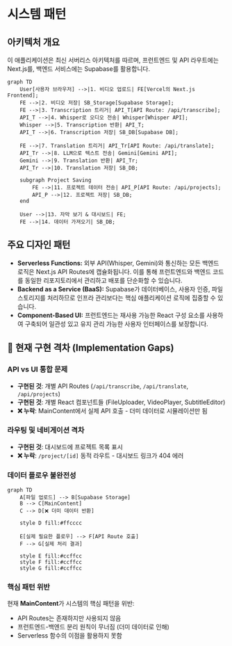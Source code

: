 # 시스템 패턴

## 아키텍처 개요

이 애플리케이션은 최신 서버리스 아키텍처를 따르며, 프런트엔드 및 API 라우트에는 Next.js를, 백엔드 서비스에는 Supabase를 활용합니다.

```mermaid
graph TD
    User[사용자 브라우저] -->|1. 비디오 업로드| FE[Vercel의 Next.js Frontend];
    FE -->|2. 비디오 저장| SB_Storage[Supabase Storage];
    FE -->|3. Transcription 트리거| API_T[API Route: /api/transcribe];
    API_T -->|4. Whisper로 오디오 전송| Whisper[Whisper API];
    Whisper -->|5. Transcription 반환| API_T;
    API_T -->|6. Transcription 저장| SB_DB[Supabase DB];

    FE -->|7. Translation 트리거| API_Tr[API Route: /api/translate];
    API_Tr -->|8. LLM으로 텍스트 전송| Gemini[Gemini API];
    Gemini -->|9. Translation 반환| API_Tr;
    API_Tr -->|10. Translation 저장| SB_DB;

    subgraph Project Saving
        FE -->|11. 프로젝트 데이터 전송| API_P[API Route: /api/projects];
        API_P -->|12. 프로젝트 저장| SB_DB;
    end

    User -->|13. 자막 보기 & 대시보드| FE;
    FE -->|14. 데이터 가져오기| SB_DB;
```

## 주요 디자인 패턴

- **Serverless Functions:** 외부 API(Whisper, Gemini)와 통신하는 모든 백엔드 로직은 Next.js API Routes에 캡슐화됩니다. 이를 통해 프런트엔드와 백엔드 코드를 동일한 리포지토리에서 관리하고 배포를 단순화할 수 있습니다.
- **Backend as a Service (BaaS):** Supabase가 데이터베이스, 사용자 인증, 파일 스토리지를 처리하므로 인프라 관리보다는 핵심 애플리케이션 로직에 집중할 수 있습니다.
- **Component-Based UI:** 프런트엔드는 재사용 가능한 React 구성 요소를 사용하여 구축되어 일관성 있고 유지 관리 가능한 사용자 인터페이스를 보장합니다.

## 🚨 현재 구현 격차 (Implementation Gaps)

### API vs UI 통합 문제
- **구현된 것**: 개별 API Routes (`/api/transcribe`, `/api/translate`, `/api/projects`)
- **구현된 것**: 개별 React 컴포넌트들 (FileUploader, VideoPlayer, SubtitleEditor)
- **❌ 누락**: MainContent에서 실제 API 호출 - 더미 데이터로 시뮬레이션만 됨

### 라우팅 및 네비게이션 격차
- **구현된 것**: 대시보드에 프로젝트 목록 표시
- **❌ 누락**: `/project/[id]` 동적 라우트 - 대시보드 링크가 404 에러

### 데이터 플로우 불완전성
```mermaid
graph TD
    A[파일 업로드] --> B[Supabase Storage] 
    B --> C[MainContent]
    C --> D[❌ 더미 데이터 반환]
    
    style D fill:#ffcccc
    
    E[실제 필요한 플로우] --> F[API Route 호출]
    F --> G[실제 처리 결과]
    
    style E fill:#ccffcc
    style F fill:#ccffcc  
    style G fill:#ccffcc
```

### 핵심 패턴 위반
현재 **MainContent**가 시스템의 핵심 패턴을 위반:
- API Routes는 존재하지만 사용되지 않음
- 프런트엔드-백엔드 분리 원칙이 무너짐 (더미 데이터로 인해)
- Serverless 함수의 이점을 활용하지 못함

